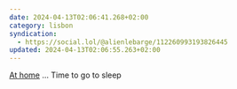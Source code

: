 ```yaml
---
date: 2024-04-13T02:06:41.268+02:00
category: lisbon
syndication:
  - https://social.lol/@alienlebarge/112260993193826445
updated: 2024-04-13T02:06:55.263+02:00
---
```


[At home](https://alienlebarge.ch/notes/20240412184956/) ...
Time to go to sleep
